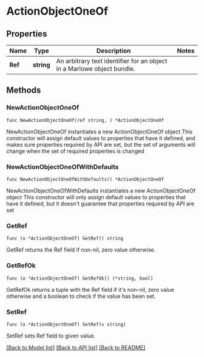 # ActionObjectOneOf

## Properties

Name | Type | Description | Notes
------------ | ------------- | ------------- | -------------
**Ref** | **string** | An arbitrary text identifier for an object in a Marlowe object bundle. | 

## Methods

### NewActionObjectOneOf

`func NewActionObjectOneOf(ref string, ) *ActionObjectOneOf`

NewActionObjectOneOf instantiates a new ActionObjectOneOf object
This constructor will assign default values to properties that have it defined,
and makes sure properties required by API are set, but the set of arguments
will change when the set of required properties is changed

### NewActionObjectOneOfWithDefaults

`func NewActionObjectOneOfWithDefaults() *ActionObjectOneOf`

NewActionObjectOneOfWithDefaults instantiates a new ActionObjectOneOf object
This constructor will only assign default values to properties that have it defined,
but it doesn't guarantee that properties required by API are set

### GetRef

`func (o *ActionObjectOneOf) GetRef() string`

GetRef returns the Ref field if non-nil, zero value otherwise.

### GetRefOk

`func (o *ActionObjectOneOf) GetRefOk() (*string, bool)`

GetRefOk returns a tuple with the Ref field if it's non-nil, zero value otherwise
and a boolean to check if the value has been set.

### SetRef

`func (o *ActionObjectOneOf) SetRef(v string)`

SetRef sets Ref field to given value.



[[Back to Model list]](../README.md#documentation-for-models) [[Back to API list]](../README.md#documentation-for-api-endpoints) [[Back to README]](../README.md)


